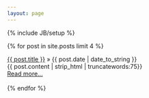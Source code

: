 ```yaml
---
layout: page
---
```

{% include JB/setup %}

{% for post in site.posts limit 4 %}
<article class="unit-article layout-post">
  <div>
    <a href="{{ BASE_PATH }}{{ post.url }}" class="lead">{{ post.title }}</a> &raquo; <span class="date">{{ post.date | date_to_string }}</span>
  </div>
  <div class="unit-inner unit-article-inner">
    <div class="content">
    {{ post.content | strip_html | truncatewords:75}}
    </div>
    <a href="{{ post.url }}">Read more...</a><br><br>
  </div>
</article>
{% endfor %}
